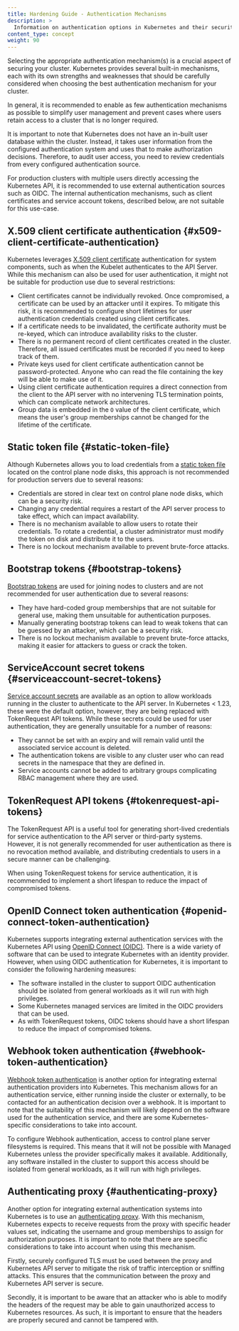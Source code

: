 ```yaml
---
title: Hardening Guide - Authentication Mechanisms
description: >
  Information on authentication options in Kubernetes and their security properties.
content_type: concept
weight: 90
---
```


<!-- overview -->

Selecting the appropriate authentication mechanism(s) is a crucial aspect of securing your cluster.
Kubernetes provides several built-in mechanisms, each with its own strengths and weaknesses that 
should be carefully considered when choosing the best authentication mechanism for your cluster.

In general, it is recommended to enable as few authentication mechanisms as possible to simplify 
user management and prevent cases where users retain access to a cluster that is no longer required.

It is important to note that Kubernetes does not have an in-built user database within the cluster. 
Instead, it takes user information from the configured authentication system and uses that to make 
authorization decisions. Therefore, to audit user access, you need to review credentials from every 
configured authentication source.

For production clusters with multiple users directly accessing the Kubernetes API, it is 
recommended to use external authentication sources such as OIDC. The internal authentication 
mechanisms, such as client certificates and service account tokens, described below, are not 
suitable for this use-case.

<!-- body -->

## X.509 client certificate authentication {#x509-client-certificate-authentication}

Kubernetes leverages [X.509 client certificate](/docs/reference/access-authn-authz/authentication/#x509-client-certificates) 
authentication for system components, such as when the Kubelet authenticates to the API Server. 
While this mechanism can also be used for user authentication, it might not be suitable for 
production use due to several restrictions:

- Client certificates cannot be individually revoked. Once compromised, a certificate can be used 
  by an attacker until it expires. To mitigate this risk, it is recommended to configure short 
  lifetimes for user authentication credentials created using client certificates.
- If a certificate needs to be invalidated, the certificate authority must be re-keyed, which 
can introduce availability risks to the cluster.
- There is no permanent record of client certificates created in the cluster. Therefore, all 
issued certificates must be recorded if you need to keep track of them.
- Private keys used for client certificate authentication cannot be password-protected. Anyone 
who can read the file containing the key will be able to make use of it.
- Using client certificate authentication requires a direct connection from the client to the 
API server with no intervening TLS termination points, which can complicate network architectures.
- Group data is embedded in the `O` value of the client certificate, which means the user's group 
memberships cannot be changed for the lifetime of the certificate.

## Static token file {#static-token-file}

Although Kubernetes allows you to load credentials from a 
[static token file](/docs/reference/access-authn-authz/authentication/#static-token-file) located 
on the control plane node disks, this approach is not recommended for production servers due to 
several reasons:

- Credentials are stored in clear text on control plane node disks, which can be a security risk.
- Changing any credential requires a restart of the API server process to take effect, which can 
impact availability.
- There is no mechanism available to allow users to rotate their credentials. To rotate a 
credential, a cluster administrator must modify the token on disk and distribute it to the users.
- There is no lockout mechanism available to prevent brute-force attacks.

## Bootstrap tokens {#bootstrap-tokens}

[Bootstrap tokens](/docs/reference/access-authn-authz/bootstrap-tokens/) are used for joining 
nodes to clusters and are not recommended for user authentication due to several reasons:

- They have hard-coded group memberships that are not suitable for general use, making them 
unsuitable for authentication purposes.
- Manually generating bootstrap tokens can lead to weak tokens that can be guessed by an attacker, 
which can be a security risk.
- There is no lockout mechanism available to prevent brute-force attacks, making it easier for 
attackers to guess or crack the token.

## ServiceAccount secret tokens {#serviceaccount-secret-tokens}

[Service account secrets](/docs/reference/access-authn-authz/service-accounts-admin/#manual-secret-management-for-serviceaccounts) 
are available as an option to allow workloads running in the cluster to authenticate to the 
API server. In Kubernetes < 1.23, these were the default option, however, they are being replaced 
with TokenRequest API tokens. While these secrets could be used for user authentication, they are 
generally unsuitable for a number of reasons:

- They cannot be set with an expiry and will remain valid until the associated service account is deleted.
- The authentication tokens are visible to any cluster user who can read secrets in the namespace 
that they are defined in.
- Service accounts cannot be added to arbitrary groups complicating RBAC management where they are used.

## TokenRequest API tokens {#tokenrequest-api-tokens}

The TokenRequest API is a useful tool for generating short-lived credentials for service 
authentication to the API server or third-party systems. However, it is not generally recommended 
for user authentication as there is no revocation method available, and distributing credentials 
to users in a secure manner can be challenging.

When using TokenRequest tokens for service authentication, it is recommended to implement a short 
lifespan to reduce the impact of compromised tokens.

## OpenID Connect token authentication {#openid-connect-token-authentication}

Kubernetes supports integrating external authentication services with the Kubernetes API using 
[OpenID Connect (OIDC)](/docs/reference/access-authn-authz/authentication/#openid-connect-tokens). 
There is a wide variety of software that can be used to integrate Kubernetes with an identity 
provider. However, when using OIDC authentication for Kubernetes, it is important to consider the 
following hardening measures:

- The software installed in the cluster to support OIDC authentication should be isolated from 
general workloads as it will run with high privileges.
- Some Kubernetes managed services are limited in the OIDC providers that can be used.
- As with TokenRequest tokens, OIDC tokens should have a short lifespan to reduce the impact of 
compromised tokens.

## Webhook token authentication {#webhook-token-authentication}

[Webhook token authentication](/docs/reference/access-authn-authz/authentication/#webhook-token-authentication) 
is another option for integrating external authentication providers into Kubernetes. This mechanism 
allows for an authentication service, either running inside the cluster or externally, to be 
contacted for an authentication decision over a webhook. It is important to note that the suitability 
of this mechanism will likely depend on the software used for the authentication service, and there 
are some Kubernetes-specific considerations to take into account.

To configure Webhook authentication, access to control plane server filesystems is required. This 
means that it will not be possible with Managed Kubernetes unless the provider specifically makes it 
available. Additionally, any software installed in the cluster to support this access should be 
isolated from general workloads, as it will run with high privileges.

## Authenticating proxy {#authenticating-proxy}

Another option for integrating external authentication systems into Kubernetes is to use an 
[authenticating proxy](/docs/reference/access-authn-authz/authentication/#authenticating-proxy). 
With this mechanism, Kubernetes expects to receive requests from the proxy with specific header 
values set, indicating the username and group memberships to assign for authorization purposes. 
It is important to note that there are specific considerations to take into account when using 
this mechanism.

Firstly, securely configured TLS must be used between the proxy and Kubernetes API server to 
mitigate the risk of traffic interception or sniffing attacks. This ensures that the communication 
between the proxy and Kubernetes API server is secure.

Secondly, it is important to be aware that an attacker who is able to modify the headers of the 
request may be able to gain unauthorized access to Kubernetes resources. As such, it is important 
to ensure that the headers are properly secured and cannot be tampered with.